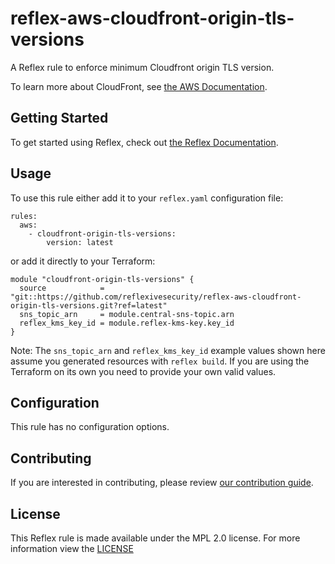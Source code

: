 # reflex-aws-cloudfront-origin-tls-versions

A Reflex rule to enforce minimum Cloudfront origin TLS version.

To learn more about CloudFront, see [the AWS Documentation](https://docs.aws.amazon.com/AmazonCloudFront/latest/DeveloperGuide/Introduction.html).

## Getting Started
To get started using Reflex, check out [the Reflex Documentation](https://docs.cloudmitigator.com/).

## Usage
To use this rule either add it to your `reflex.yaml` configuration file:  
```
rules:
  aws:
    - cloudfront-origin-tls-versions:
        version: latest
```

or add it directly to your Terraform:  
```
module "cloudfront-origin-tls-versions" {
  source            = "git::https://github.com/reflexivesecurity/reflex-aws-cloudfront-origin-tls-versions.git?ref=latest"
  sns_topic_arn     = module.central-sns-topic.arn
  reflex_kms_key_id = module.reflex-kms-key.key_id
}
```

Note: The `sns_topic_arn` and `reflex_kms_key_id` example values shown here assume you generated resources with `reflex build`. If you are using the Terraform on its own you need to provide your own valid values.

## Configuration
This rule has no configuration options.

## Contributing
If you are interested in contributing, please review [our contribution guide](https://docs.cloudmitigator.com/about/contributing.html).

## License
This Reflex rule is made available under the MPL 2.0 license. For more information view the [LICENSE](https://github.com/reflexivesecurity/reflex-aws-cloudfront-origin-tls-versions/blob/master/LICENSE) 
